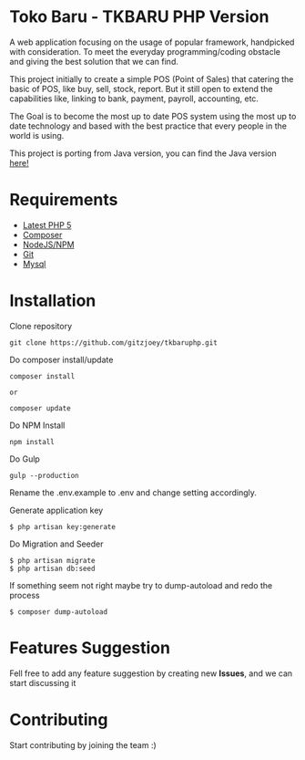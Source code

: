 # Toko Baru - TKBARU PHP Version

A web application focusing on the usage of popular framework, handpicked with consideration.
To meet the everyday programming/coding obstacle and giving the best solution that we can find.

This project initially to create a simple POS (Point of Sales) that catering the basic of POS,
like buy, sell, stock, report. But it still open to extend the capabilities like, linking to
bank, payment, payroll, accounting, etc.

The Goal is to become the most up to date POS system using the most up to date technology and
based with the best practice that every people in the world is using. 

This project is porting from Java version, you can find the Java version [here!](https://github.com/gitzjoey/tkbarujava/)

# Requirements
* [Latest PHP 5](http://php.net)
* [Composer](http://getcomposer.org) 
* [NodeJS/NPM](http://nodejs.org)
* [Git](http://git-scm.com)
* [Mysql](http://mysql.com)

# Installation
Clone repository
```
git clone https://github.com/gitzjoey/tkbaruphp.git
```

Do composer install/update

```
composer install

or

composer update
```

Do NPM Install
```
npm install
```

Do Gulp
```
gulp --production
```

Rename the .env.example to .env and change setting accordingly.
 
Generate application key
```
$ php artisan key:generate
```

Do Migration and Seeder
```
$ php artisan migrate 
$ php artisan db:seed
```

If something seem not right maybe try to dump-autoload and redo the process
```
$ composer dump-autoload
```

# Features Suggestion
Fell free to add any feature suggestion by creating new **Issues**, and we can start discussing it

# Contributing
Start contributing by joining the team :)
